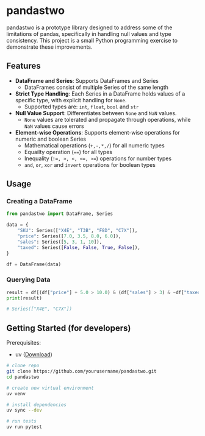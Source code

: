 # pandastwo

pandastwo is a prototype library designed to address some of the limitations of pandas, specifically in handling null values and type consistency. This project is a small Python programming exercise to demonstrate these improvements.

## Features

- **DataFrame and Series**: Supports DataFrames and Series
    - DataFrames consist of multiple Series of the same length
- **Strict Type Handling**: Each Series in a DataFrame holds values of a specific type, with explicit handling for `None`.
    - Supported types are: `int`, `float`, `bool` and `str`
- **Null Value Support**: Differentiates between `None` and `NaN` values.
    - `None` values are tolerated and propagate through operations, while `NaN` values cause errors
- **Element-wise Operations**: Supports element-wise operations for numeric and boolean Series
    - Mathematical operations (`+,-,*,/`) for all numeric types
    - Equailty operation (`==`) for all types
    - Inequality (`!=, >, <, <=, >=`) operations for number types
    - `and`, `or`, ``xor`` and ``invert`` operations for boolean types


## Usage

### Creating a DataFrame

```python
from pandastwo import DataFrame, Series

data = {
    "SKU": Series(["X4E", "T3B", "F8D", "C7X"]),
    "price": Series([7.0, 3.5, 8.0, 6.0]),
    "sales": Series([5, 3, 1, 10]),
    "taxed": Series([False, False, True, False]),
}

df = DataFrame(data)
```

### Querying Data

```python
result = df[(df["price"] + 5.0 > 10.0) & (df["sales"] > 3) & ~df["taxed"]]["SKU"]
print(result)

# Series(["X4E", "C7X"])
```

## Getting Started (for developers)
Prerequisites: 
- uv ([Download](https://docs.astral.sh/uv/getting-started/installation/))

```bash
# clone repo
git clone https://github.com/yourusername/pandastwo.git
cd pandastwo

# create new virtual environment
uv venv

# install dependencies
uv sync --dev

# run tests
uv run pytest
```